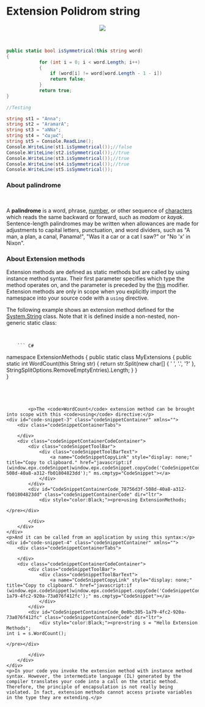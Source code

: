 # Extension Polidrom string

<p align="center">
<img src="https://media.giphy.com/media/ZBDh3VeZjBMfS/giphy.gif">
</p>
<br>

```C#
public static bool isSymmetrical(this string word)
{
            for (int i = 0; i < word.Length; i++)
            {
                if (word[i] != word[word.Length - 1 - i])
                return false;
            }
            return true;
}
 
//Testing

string st1 = "Anna";
string st2 = "AramarA";
string st3 = "aNNa";
string st4 = "ՀայաՀ";
string st5 = Console.ReadLine();
Console.WriteLine(st1.isSymmetrical());//false
Console.WriteLine(st2.isSymmetrical());//true
Console.WriteLine(st3.isSymmetrical());//true
Console.WriteLine(st4.isSymmetrical());//true
Console.WriteLine(st5.isSymmetrical());

```

### About palindrome
<br>
<p>A <b>palindrome</b> is a word, phrase, <a href="https://en.wikipedia.org/wiki/Palindromic_number" title="Palindromic number">number</a>, or other sequence of <a href="https://en.wikipedia.org/wiki/Character_(symbol)" title="Character (symbol)">characters</a> which reads the same backward or forward, such as <i>madam</i> or <i>kayak</i>. Sentence-length palindromes may be written when allowances are made for adjustments to capital letters, punctuation, and word dividers, such as "A man, a plan, a canal, Panama!", "Was it a car or a cat I saw?" or "No 'x' in Nixon".</p>

### About Extension methods

<p></p><p>Extension methods are defined as static methods but are called by using instance method syntax. Their first parameter specifies which type the method operates on, and the parameter is preceded by the <a href="https://msdn.microsoft.com/en-us/library/dk1507sz.aspx">this</a> modifier. Extension methods are only in scope when you explicitly import the namespace into your source code with a <code>using</code> directive.</p><p>The following example shows an extension method defined for the <a href="https://msdn.microsoft.com/en-us/library/system.string.aspx">System.String</a> class. Note that it is defined inside a non-nested, non-generic static class:</p>
<br>
<p>
</p><div id="code-snippet-2" class="codeSnippetContainer" xmlns="">
    <div class="codeSnippetContainerTabs">
        <div class="codeSnippetContainerTabSingle" dir="ltr"><a>
     
        ``` C#

namespace ExtensionMethods
{
    public static class MyExtensions
    {
        public static int WordCount(this String str)
        {
            return str.Split(new char[] { ' ', '.', '?' }, 
                             StringSplitOptions.RemoveEmptyEntries).Length;
        }
    }   
}
```
        
        
        
        
        <p>The <code>WordCount</code> extension method can be brought into scope with this <code>using</code> directive:</p>
<div id="code-snippet-3" class="codeSnippetContainer" xmlns="">
    <div class="codeSnippetContainerTabs">
        
    </div>
    <div class="codeSnippetContainerCodeContainer">
        <div class="codeSnippetToolBar">
            <div class="codeSnippetToolBarText">
                <a name="CodeSnippetCopyLink" style="display: none;" title="Copy to clipboard." href="javascript:if (window.epx.codeSnippet)window.epx.codeSnippet.copyCode('CodeSnippetContainerCode_78756d3f-508d-40a8-a312-fb01804823dd');" ms.cmptyp="CodeSnippet"></a>
            </div>
        </div>
        <div id="CodeSnippetContainerCode_78756d3f-508d-40a8-a312-fb01804823dd" class="codeSnippetContainerCode" dir="ltr">
            <div style="color:Black;"><pre>using ExtensionMethods;  

</pre></div>
            
        </div>
    </div>
</div>
<p>And it can be called from an application by using this syntax:</p>
<div id="code-snippet-4" class="codeSnippetContainer" xmlns="">
    <div class="codeSnippetContainerTabs">
        
    </div>
    <div class="codeSnippetContainerCodeContainer">
        <div class="codeSnippetToolBar">
            <div class="codeSnippetToolBarText">
                <a name="CodeSnippetCopyLink" style="display: none;" title="Copy to clipboard." href="javascript:if (window.epx.codeSnippet)window.epx.codeSnippet.copyCode('CodeSnippetContainerCode_0e0bc305-1a79-4fc2-920a-73a076f412fc');" ms.cmptyp="CodeSnippet"></a>
            </div>
        </div>
        <div id="CodeSnippetContainerCode_0e0bc305-1a79-4fc2-920a-73a076f412fc" class="codeSnippetContainerCode" dir="ltr">
            <div style="color:Black;"><pre>string s = "Hello Extension Methods";  
int i = s.WordCount();  

</pre></div>
            
        </div>
    </div>
</div>
<p>In your code you invoke the extension method with instance method syntax. However, the intermediate language (IL) generated by the compiler translates your code into a call on the static method. Therefore, the principle of encapsulation is not really being violated. In fact, extension methods cannot access private variables in the type they are extending.</p>
